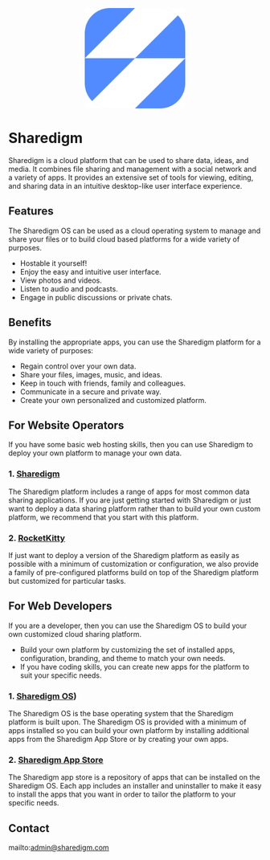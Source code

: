 <p align="center" style="text-align:center">
	<img src="../images/logos/logo.svg" width="200">
</p>

# Sharedigm

Sharedigm is a cloud platform that can be used to share data, ideas, and media.  It combines file sharing and management with a social network and a variety of apps.  It provides an extensive set of tools for viewing, editing, and sharing data in an intuitive desktop-like user interface experience.

## Features

The Sharedigm OS can be used as a cloud operating system to manage and share your files or to build cloud based platforms for a wide variety of purposes. 

- Hostable it yourself!
- Enjoy the easy and intuitive user interface.
- View photos and videos.
- Listen to audio and podcasts.
- Engage in public discussions or private chats.

## Benefits

By installing the appropriate apps, you can use the Sharedigm platform for a wide variety of purposes:

- Regain control over your own data.
- Share your files, images, music, and ideas.
- Keep in touch with friends, family and colleagues.
- Communicate in a secure and private way.
- Create your own personalized and customized platform.

## For Website Operators

If you have some basic web hosting skills, then you can use Sharedigm to deploy your own platform to manage your own data.

### 1. [Sharedigm](https://github.com/Sharedigm/Sharedigm)

The Sharedigm platform includes a range of apps for most common data sharing applications.  If you are just getting started with Sharedigm or just want to deploy a data sharing platform rather than to build your own custom platform, we recommend that you start with this platform.

### 2. [RocketKitty](https://github.com/Sharedigm/RocketKitties)

If just want to deploy a version of the Sharedigm platform as easily as possible with a minimum of customization or configuration, we also provide a family of pre-configured platforms build on top of the Sharedigm platform but customized for particular tasks.

## For Web Developers
If you are a developer, then you can use the Sharedigm OS to build your own customized cloud sharing platform.

- Build your own platform by customizing the set of installed apps, configuration, branding, and theme to match your own needs.
- If you have coding skills, you can create new apps for the platform to suit your specific needs. 

### 1. [Sharedigm OS](https://github.com/Sharedigm/SharedigmOS))

The Sharedigm OS is the base operating system that the Sharedigm platform is built upon.  The Sharedigm OS is provided with a minimum of apps installed so you can build your own platform by installing additional apps from the Sharedigm App Store or by creating your own apps.

### 2. [Sharedigm App Store](https://github.com/Sharedigm/SharedigmAppStore)

The Sharedigm app store is a repository of apps that can be installed on the Sharedigm OS.  Each app includes an installer and uninstaller to make it easy to install the apps that you want in order to tailor the platform to your specific needs.

## Contact

mailto:admin@sharedigm.com
